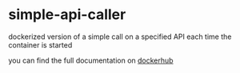 # simple-api-caller
dockerized version of a simple call on a specified API each time the container is started

you can find the full documentation on [dockerhub](https://hub.docker.com/r/dokeraj/simple-api-caller)
